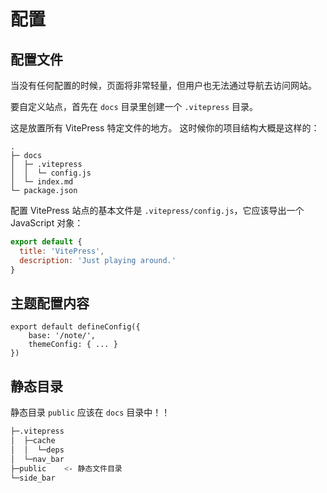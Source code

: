 # 配置

## 配置文件

当没有任何配置的时候，页面将非常轻量，但用户也无法通过导航去访问网站。

要自定义站点，首先在 `docs` 目录里创建一个 `.vitepress` 目录。

这是放置所有 VitePress 特定文件的地方。 这时候你的项目结构大概是这样的：

``` bash{3-4}
.
├─ docs
│  ├─ .vitepress
│  │  └─ config.js
│  └─ index.md
└─ package.json

```

配置 VitePress 站点的基本文件是 `.vitepress/config.js`，它应该导出一个 JavaScript 对象：

``` js
export default {
  title: 'VitePress',
  description: 'Just playing around.'
}

```

## 主题配置内容

``` js{3}
export default defineConfig({
    base: '/note/',
    themeConfig: { ... }
})
```

## 静态目录

静态目录 `public` 应该在 `docs` 目录中！！

``` bash {5}
├─.vitepress
│  ├─cache
│  │  └─deps
│  └─nav_bar
├─public    <- 静态文件目录
└─side_bar
```